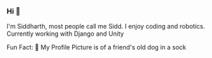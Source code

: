 ### Hi 👋
I'm Siddharth, most people call me Sidd. I enjoy coding and robotics.
Currently working with Django and Unity

Fun Fact: 🐶 My Profile Picture is of a friend's old dog in a sock

<!--
**ide-k/ide-k** is a ✨ _special_ ✨ repository because its `README.md` (this file) appears on your GitHub profile.

Here are some ideas to get you started:

- 🔭 I’m currently working on ...
- 🌱 I’m currently learning ...
- 👯 I’m looking to collaborate on ...
- 🤔 I’m looking for help with ...
- 💬 Ask me about ...
- 📫 How to reach me: ...
- 😄 Pronouns: ...
- ⚡ Fun fact: ...

add more sometime soon
-->
